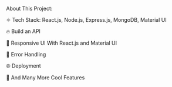 About This Project:


⚛️ Tech Stack: React.js, Node.js, Express.js, MongoDB, Material UI   

🔥 Build an API                    

📱 Responsive UI With React.js and Material UI

🐞 Error Handling

🌐 Deployment

🚀 And Many More Cool Features
